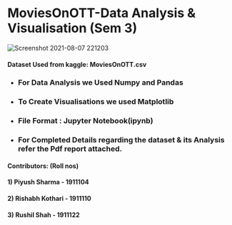 # MoviesOnOTT-Data Analysis & Visualisation (Sem 3)
![Screenshot 2021-08-07 221203](https://user-images.githubusercontent.com/59617133/128607558-8d3aea08-59ef-4074-a197-2683ba294170.jpg)

#### Dataset Used from kaggle: MoviesOnOTT.csv
* ###  For Data Analysis we Used Numpy and Pandas
* ###  To Create Visualisations we used Matplotlib

* ### File Format : Jupyter Notebook(ipynb)

* ### For Completed Details regarding the dataset & its Analysis refer the Pdf report attached.

#### Contributors: (Roll nos)
#### 1) Piyush Sharma - 1911104
#### 2) Rishabh Kothari - 1911110
#### 3) Rushil Shah - 1911122
